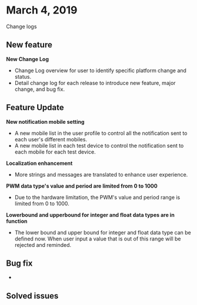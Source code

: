 # March 4, 2019

Change logs

## New feature
**New Change Log**

* Change Log overview for user to identify specific platform change and status.
* Detail change log for each release to introduce new feature, major change, and bug fix.

## Feature Update

**New notification mobile setting**
* A new mobile list in the user profile to control all the notification sent to each user's different mobiles.
* A new mobile list in each test device to control the notification sent to each mobile for each test device.

**Localization enhancement**
* More strings and messages are translated to enhance user experience.

**PWM data type's value and period are limited from 0 to 1000**

* Due to the hardware limitation, the PWM's value and period range is limited from 0 to 1000.

**Lowerbound and upperbound for integer and float data types are in function**
* The lower bound and upper bound for integer and float data type can be defined now. When user input a value that is out of this range will be rejected and reminded.



## Bug fix
* 

## Solved issues
